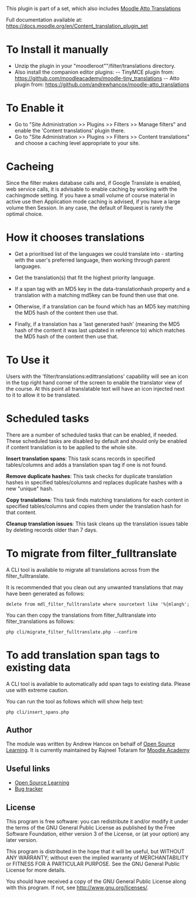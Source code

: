 This plugin is part of a set, which also includes [Moodle Atto Translations](https://github.com/andrewhancox/moodle-atto_translations)

Full documentation available at: https://docs.moodle.org/en/Content_translation_plugin_set

# To Install it manually #
- Unzip the plugin in your "moodleroot""/filter/translations directory.
- Also install the companion editor plugins:
-- TinyMCE plugin from: https://github.com/moodleacademy/moodle-tiny_translations
-- Atto plugin from: https://github.com/andrewhancox/moodle-atto_translations

# To Enable it #
- Go to "Site Administration &gt;&gt; Plugins &gt;&gt; Filters &gt;&gt; Manage filters" and enable the 'Content translations' plugin there.
- Go to "Site Administration &gt;&gt; Plugins &gt;&gt; Filters &gt;&gt; Content translations" and choose a caching level appropriate to your site.

# Cacheing #
Since the filter makes database calls and, if Google Translate is enabled, web service calls, it is advisable to enable caching by working with the cachingmode setting. If you have a small volume of course material in active use then Application mode caching is advised, if you have a large volume then Session. In any case, the default of Request is rarely the optimal choice.

# How it chooses translations #

- Get a prioritised list of the languages we could translate into - starting with the user's preferred language, then working through parent languages.
- Get the translation(s) that fit the highest priority language.


- If a span tag with an MD5 key in the data-translationhash property and a translation with a matching md5key can be found then use that one.
- Otherwise, if a translation can be found which has an MD5 key matching the MD5 hash of the content then use that.
- Finally, if a translation has a 'last generated hash' (meaning the MD5 hash of the content it was last updated in reference to) which matches the MD5 hash of the content then use that.

# To Use it #
Users with the 'filter/translations:edittranslations' capability will see an icon in the top right hand corner of the screen to enable the translator view of the course. At this point all translatable text will have an icon injected next to it to allow it to be translated.

# Scheduled tasks #
There are a number of scheduled tasks that can be enabled, if needed. These scheduled tasks are disabled by default and should only be enabled if content translation is to be applied to the whole site.

**Insert translation spans**: This task scans records in specified tables/columns and adds a translation span tag if one is not found.

**Remove duplicate hashes**: This task checks for duplicate translation hashes in specified tables/columns and replaces duplicate hashes with a new "unique" hash.

**Copy translations**: This task finds matching translations for each content in specified tables/columns and copies them under the translation hash for that content.

**Cleanup translation issues**: This task cleans up the translation issues table by deleting records older than 7 days.

# To migrate from filter_fulltranslate #
A CLI tool is available to migrate all translations across from the filter_fulltranslate.

It is recommended that you clean out any unwanted translations that may have been generated as follows:
````
delete from mdl_filter_fulltranslate where sourcetext like '%{mlang%';
````

You can then copy the translations from filter_fulltranslate into filter_translations as follows:
````
php cli/migrate_filter_fulltranslate.php --confirm
````

# To add translation span tags to existing data #
A CLI tool is available to automatically add span tags to existing data. Please use with extreme caution.

You can run the tool as follows which will show help text:
````
php cli/insert_spans.php
````

Author
------

The module was written by Andrew Hancox on behalf of [Open Source Learning](https://opensourcelearning.co.uk).
It is currently maintained by Rajneel Totaram for [Moodle Academy](https://moodle.academy)

Useful links
------------

* [Open Source Learning](https://opensourcelearning.co.uk)
* [Bug tracker](https://github.com/andrewhancox/moodle-filter_translations/issues)

License
-------

This program is free software: you can redistribute it and/or modify it under the
terms of the GNU General Public License as published by the Free Software Foundation,
either version 3 of the License, or (at your option) any later version.

This program is distributed in the hope that it will be useful, but WITHOUT ANY
WARRANTY; without even the implied warranty of MERCHANTABILITY or FITNESS FOR A
PARTICULAR PURPOSE.  See the GNU General Public License for more details.

You should have received a copy of the GNU General Public License along with this
program. If not, see <http://www.gnu.org/licenses/>.
